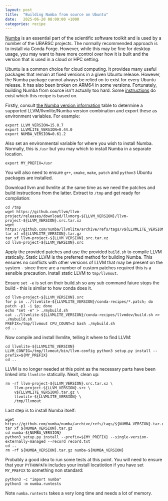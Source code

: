 ```yaml
---
layout: post
title:  "Building Numba from source on Ubuntu"
date:   2025-06-20 08:00:00 +1000
categories: recipe
---
```


[Numba](https://numba.pydata.org/) is an essential part of the scientific software toolkit
and is used by a number of the UBARSC projects. The normally recommended approach is to 
install via Conda Forge. However, while this may be fine for desktop usage, you may want
to have more control over how it is built and the version that is used in a cloud or HPC 
setting. 

Ubuntu is a common choice for cloud computing. It provides many useful packages that remain
at fixed versions in a given Ubuntu release. However, the Numba package cannot always
be relied on to exist for every Ubuntu release. It has also been broken on ARM64 in some
versions. Fortunately, building Numba from source isn't actually too hard. Some 
[instructions](https://numba.readthedocs.io/en/stable/user/installing.html#installing-from-source)
do exist which this recipe is based on. 

Firstly, consult [the Numba version information](https://numba.readthedocs.io/en/stable/user/installing.html#version-support-information)
table to determine a supported LLVM/llvmlite/Numba version combination and export these as 
environment variables. For example:

```
export LLVM_VERSION=15.0.7
export LLVMLITE_VERSION=0.44.0
export NUMBA_VERSION=0.61.2
```

Also set an environmental variable for where you wish to install Numba. Normally, this is `/usr` but you 
may which to install Numba in a separate location.
```
export MY_PREFIX=/usr
```

You will also need to ensure `g++`, `cmake`, `make`, `patch` and `python3` Ubuntu packages are installed.

Download llvm and llvmlite at the same time as we need the patches and build instructions from the latter. Extract
to `/tmp` and get ready for compliation:

```
cd /tmp
wget https://github.com/llvm/llvm-project/releases/download/llvmorg-${LLVM_VERSION}/llvm-project-${LLVM_VERSION}.src.tar.xz
wget https://github.com/numba/llvmlite/archive/refs/tags/v${LLVMLITE_VERSION}.tar.gz
tar xf v${LLVMLITE_VERSION}.tar.gz
tar xf llvm-project-${LLVM_VERSION}.src.tar.xz
cd llvm-project-${LLVM_VERSION}.src
```

Apply the provided patches and use the provided `build.sh` to compile LLVM statically. Static LLVM is the preferred method for building
Numba. This ensures no conflicts with other versions of LLVM that may be present on the system - since there are a 
number of custom patches required this is a sensible precaution. Install static LLVM to `tmp/llvmout`.

Ensure `set -e` is set on their build.sh so any sub command faiure stops the build - this is similar to how conda does it.

```
cd llvm-project-${LLVM_VERSION}.src
for p in ../llvmlite-${LLVMLITE_VERSION}/conda-recipes/*.patch; do patch -p1 -i $p; done
echo "set -e" > ./mybuild.sh
cat ../llvmlite-${LLVMLITE_VERSION}/conda-recipes/llvmdev/build.sh >> ./mybuild.sh
PREFIX=/tmp/llvmout CPU_COUNT=2 bash ./mybuild.sh 
cd ..
```

Now compile and install llvmlite, telling it where to find LLVM:
```
cd llvmlite-${LLVMLITE_VERSION}
LLVM_CONFIG=/tmp/llvmout/bin/llvm-config python3 setup.py install --prefix=${MY_PREFIX}
cd ..
```
LLVM is no longer needed at this point as the necessary parts have been linked into `llvmlite` statically. 
Nexit, clean up:
```
rm -rf llvm-project-${LLVM_VERSION}.src.tar.xz \
    llvm-project-${LLVM_VERSION}.src \
    v${LLVMLITE_VERSION}.tar.gz \
    llvmlite-${LLVMLITE_VERSION} \
    /tmp/llvmout
```

Last step is to install Numba itself:
```
wget https://github.com/numba/numba/archive/refs/tags/${NUMBA_VERSION}.tar.gz
tar xf ${NUMBA_VERSION}.tar.gz
cd numba-${NUMBA_VERSION}
python3 setup.py install --prefix=${MY_PREFIX} --single-version-externally-managed --record record.txt
cd ..
rm -rf ${NUMBA_VERSION}.tar.gz numba-${NUMBA_VERSION}
```

Probably a good idea to run some tests at this point. You will need to ensure that your `PYTHONPATH` includes
your install locatiotion if you have set `MY_PREFIX` to something non standard:
```
python3 -c "import numba"
python3 -m numba.runtests
```
Note `numba.runtests` takes a very long time and needs a lot of memory.

